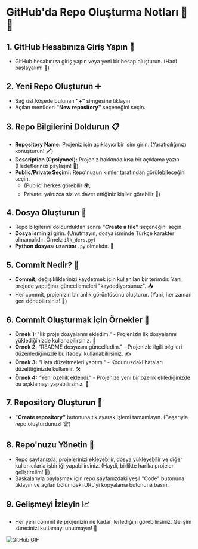 # GitHub'da Repo Oluşturma Notları 🚀✨

## 1. GitHub Hesabınıza Giriş Yapın 🔑
- GitHub hesabınıza giriş yapın veya yeni bir hesap oluşturun. (Hadi başlayalım! 🎉)

## 2. Yeni Repo Oluşturun ➕
- Sağ üst köşede bulunan **"+"** simgesine tıklayın.
- Açılan menüden **"New repository"** seçeneğini seçin. 

## 3. Repo Bilgilerini Doldurun 📋
- **Repository Name:** Projeniz için açıklayıcı bir isim girin. (Yaratıcılığınızı konuşturun! 🖌️)
- **Description (Opsiyonel):** Projeniz hakkında kısa bir açıklama yazın. (Hedeflerinizi paylaşın! 🌟)
- **Public/Private Seçimi:** Repo'nuzun kimler tarafından görülebileceğini seçin. 
  - (Public: herkes görebilir 🌍, 
  - Private: yalnızca siz ve davet ettiğiniz kişiler görebilir 🤫)
    
## 4. Dosya Oluşturun 📁
- Repo bilgilerini doldurduktan sonra **"Create a file"** seçeneğini seçin.
- **Dosya isminizi** girin. (Unutmayın, dosya isminde Türkçe karakter olmamalıdır. Örnek: `ilk_ders.py`) 
- **Python dosyası uzantısı** `.py` olmalıdır. 🐍

## 5. Commit Nedir? 💾
- **Commit**, değişikliklerinizi kaydetmek için kullanılan bir terimdir. Yani, projede yaptığınız güncellemeleri "kaydediyorsunuz". 📥
- Her commit, projenizin bir anlık görüntüsünü oluşturur. (Yani, her zaman geri dönebilirsiniz! 🔄)

## 6. Commit Oluşturmak için Örnekler 📝
- **Örnek 1:** "İlk proje dosyalarını ekledim." - Projenizin ilk dosyalarını yüklediğinizde kullanabilirsiniz. 🎈
- **Örnek 2:** "README dosyasını güncelledim." - Projenizle ilgili bilgileri düzenlediğinizde bu ifadeyi kullanabilirsiniz. ✍️
- **Örnek 3:** "Hata düzeltmeleri yaptım." - Kodunuzdaki hataları düzelttiğinizde kullanılır. 🛠️
- **Örnek 4:** "Yeni özellik eklendi." - Projenize yeni bir özellik eklediğinizde bu açıklamayı yapabilirsiniz. 🌈

## 7. Repository Oluşturun 🎊
- **"Create repository"** butonuna tıklayarak işlemi tamamlayın. (Başarıyla repo oluşturdunuz! 🏆)

## 8. Repo'nuzu Yönetin 📂
- Repo sayfanızda, projelerinizi ekleyebilir, dosya yükleyebilir ve diğer kullanıcılarla işbirliği yapabilirsiniz. (Haydi, birlikte harika projeler geliştirelim! 💪)
- Başkalarıyla paylaşmak için repo sayfanızdaki yeşil "Code" butonuna tıklayın ve açılan bölümdeki URL’yi kopyalama butonuna basın.

## 9. Gelişmeyi İzleyin 📈
- Her yeni commit ile projenizin ne kadar ilerlediğini görebilirsiniz. Gelişim sürecinizi kutlamayı unutmayın! 🎉

![GitHub GIF](https://media.giphy.com/media/eG4Y2ROCoYIEIKbbJV/giphy.gif?cid=790b76110fxkgk0oaoep1xugdrlzkcvsxnghlq09ehnhr3vz&ep=v1_gifs_search&rid=giphy.gif&ct=g)  <!-- GitHub ile ilgili bir GIF eklemek için örnek -->
